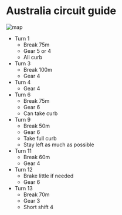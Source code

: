 # Australia circuit guide

![map](https://www.formula1.com/content/dam/fom-website/2018-redesign-assets/Circuit%20maps%2016x9/Australia_Circuit.png.transform/7col/image.png)

- Turn 1
    - Break 75m
    - Gear 5 or 4
    - All curb
- Turn 3
    - Break 100m
    - Gear 4
- Turn 4
    - Gear 4
- Turn 6
    - Break 75m
    - Gear 6
    - Can take curb
- Turn 9
    - Break 50m
    - Gear 6
    - Take full curb
    - Stay left as much as possible
- Turn 11
    - Break 60m
    - Gear 4
- Turn 12
    - Brake little if needed
    - Gear 6
- Turn 13
    - Break 70m
    - Gear 3
    - Short shift 4
